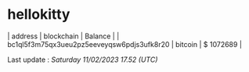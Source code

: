 # hellokitty

| address | blockchain | Balance |
| bc1ql5f3m75qx3ueu2pz5eeveyqsw6pdjs3ufk8r20 | bitcoin | $ 1072689 | 

Last update : _Saturday 11/02/2023 17.52 (UTC)_ 

